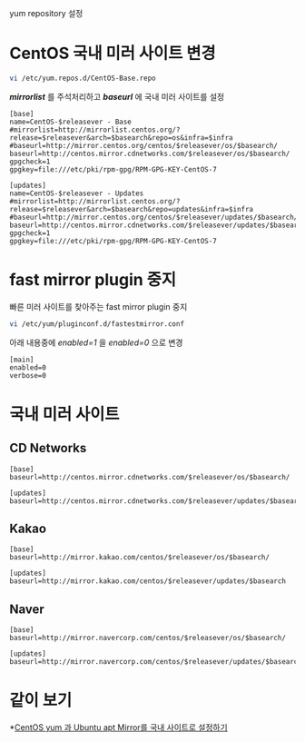 yum repository 설정

# CentOS 국내 미러 사이트 변경

```sh
vi /etc/yum.repos.d/CentOS-Base.repo 
```

***mirrorlist*** 를 주석처리하고 ***baseurl*** 에 국내 미러 사이트를 설정 

```
[base]
name=CentOS-$releasever - Base
#mirrorlist=http://mirrorlist.centos.org/?release=$releasever&arch=$basearch&repo=os&infra=$infra
#baseurl=http://mirror.centos.org/centos/$releasever/os/$basearch/
baseurl=http://centos.mirror.cdnetworks.com/$releasever/os/$basearch/
gpgcheck=1
gpgkey=file:///etc/pki/rpm-gpg/RPM-GPG-KEY-CentOS-7

[updates]
name=CentOS-$releasever - Updates
#mirrorlist=http://mirrorlist.centos.org/?release=$releasever&arch=$basearch&repo=updates&infra=$infra
#baseurl=http://mirror.centos.org/centos/$releasever/updates/$basearch/
baseurl=http://centos.mirror.cdnetworks.com/$releasever/updates/$basearch
gpgcheck=1
gpgkey=file:///etc/pki/rpm-gpg/RPM-GPG-KEY-CentOS-7
```

# fast mirror plugin 중지

빠른 미러 사이트를 찾아주는 fast mirror plugin 중지

```sh
vi /etc/yum/pluginconf.d/fastestmirror.conf 
```

아래 내용중에 *enabled=1* 을 *enabled=0* 으로 변경

```
[main]
enabled=0
verbose=0
```

# 국내 미러 사이트

## CD Networks

```
[base]
baseurl=http://centos.mirror.cdnetworks.com/$releasever/os/$basearch/

[updates]
baseurl=http://centos.mirror.cdnetworks.com/$releasever/updates/$basearch
```

## Kakao

```
[base]
baseurl=http://mirror.kakao.com/centos/$releasever/os/$basearch/

[updates]
baseurl=http://mirror.kakao.com/centos/$releasever/updates/$basearch
```


## Naver

```
[base]
baseurl=http://mirror.navercorp.com/centos/$releasever/os/$basearch/

[updates]
baseurl=http://mirror.navercorp.com/centos/$releasever/updates/$basearch/
```

# 같이 보기

*[CentOS yum 과 Ubuntu apt Mirror를 국내 사이트로 설정하기](https://www.lesstif.com/pages/viewpage.action?pageId=20776717)
